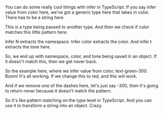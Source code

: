 
You can do some really cool things with infer in TypeScript. If you say infer value from color here, we've got a generic type here that takes in color. There has to be a string here.

This is a type being passed to another type. And then we check if color matches this little pattern here.

Infer N extracts the namespace. Infer color extracts the color. And infer t extracts the tone here.

So, we end up with namespace, color, and tone being saved in an object. If it doesn't match this, then we get never back.

So the example here, where we infer value from color, text-green-300. Boom! It's all working. If we change this to red, and this will work.

And if we remove one of the dashes here, let's just say -300, then it's going to return never because it doesn’t match the pattern.

So it's like pattern matching on the type level in TypeScript. And you can use it to transform a string into an object. Crazy.
